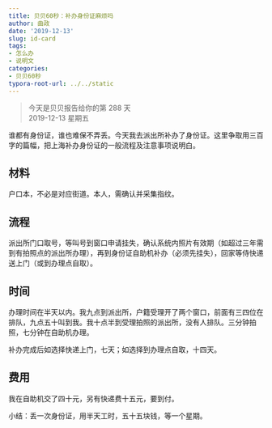 ```yaml
---
title: 贝贝60秒：补办身份证麻烦吗
author: 曲政
date: '2019-12-13'
slug: id-card
tags:
- 怎么办
- 说明文
categories:
- 贝贝60秒
typora-root-url: ../../static
---
```

> 今天是贝贝报告给你的第 288 天   
> 2019-12-13 星期五 

谁都有身份证，谁也难保不弄丢。今天我去派出所补办了身份证。这里争取用三百字的篇幅，把上海补办身份证的一般流程及注意事项说明白。

## 材料

户口本，不必是对应街道。本人，需确认并采集指纹。

## 流程

派出所门口取号，等叫号到窗口申请挂失，确认系统内照片有效期（如超过三年需到有拍照点的派出所办理），再到身份证自助机补办（必须先挂失），回家等侍快递送上门（或到办理点自取）。

## 时间

办理时间在半天以内。我九点到派出所，户籍受理开了两个窗口，前面有三四位在排队，九点五十叫到我。我十点半到受理拍照的派出所，没有人排队。三分钟拍照，七分钟在自助机办理。

补办完成后如选择快递上门，七天；如选择到办理点自取，十四天。

## 费用

我在自助机交了四十元，另有快递费十五元，要到付。

小结：丢一次身份证，用半天工时，五十五块钱，等一个星期。

